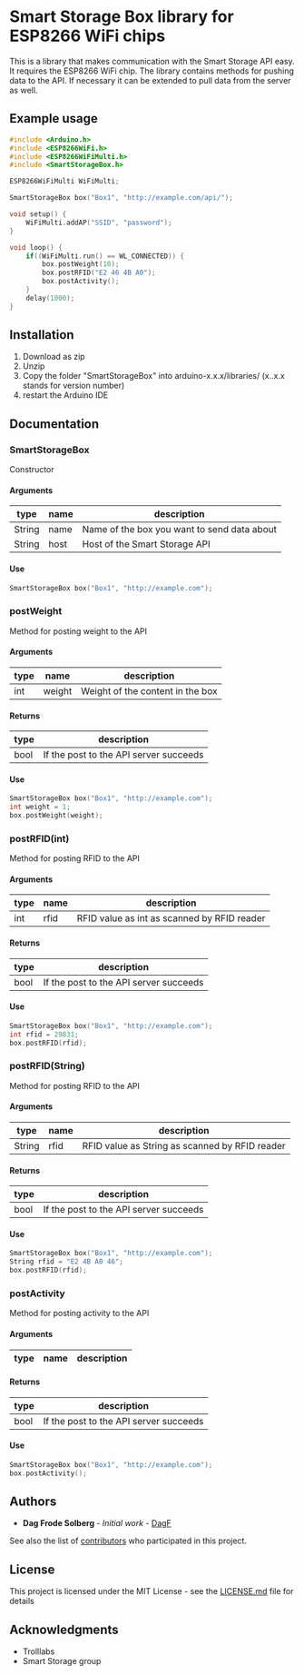 # Smart Storage Box library for ESP8266 WiFi chips
This is a library that makes communication with the Smart Storage API easy.
It requires the ESP8266 WiFi chip. The library contains methods for pushing data to the API.
If necessary it can be extended to pull data from the server as well.

## Example usage
```cpp
#include <Arduino.h>
#include <ESP8266WiFi.h>
#include <ESP8266WiFiMulti.h>
#include <SmartStorageBox.h>

ESP8266WiFiMulti WiFiMulti;

SmartStorageBox box("Box1", "http://example.com/api/");

void setup() {
    WiFiMulti.addAP("SSID", "password");
}

void loop() {
    if((WiFiMulti.run() == WL_CONNECTED)) {
        box.postWeight(10);
        box.postRFID("E2 46 4B A0");
        box.postActivity();
    }
    delay(1000);
}
```

## Installation
1. Download as zip
2. Unzip
3. Copy the folder "SmartStorageBox" into arduino-x.x.x/libraries/ (x..x.x stands for version number)
4. restart the Arduino IDE

## Documentation

### SmartStorageBox
Constructor

#### Arguments

|type | name | description|
| --- | --- | --- | 
|String|name|Name of the box you want to send data about|
|String|host|Host of the Smart Storage API|

#### Use
```cpp
SmartStorageBox box("Box1", "http://example.com");
```


### postWeight
Method for posting weight to the API

#### Arguments
|type | name | description|
| --- | --- | --- | 
|int|weight|Weight of the content in the box|

#### Returns
|type | description| 
|  --- | --- |
|bool | If the post to the API server succeeds |

#### Use
```cpp
SmartStorageBox box("Box1", "http://example.com");
int weight = 1;
box.postWeight(weight);
```


### postRFID(int)
Method for posting RFID to the API

#### Arguments
| type  | name  | description   |
| ---   | ---   | ---           |
| int   | rfid  | RFID value as int as scanned by RFID reader |

#### Returns
|type | description |
|---|---|
| bool | If the post to the API server succeeds |

#### Use
```cpp
SmartStorageBox box("Box1", "http://example.com");
int rfid = 29831;
box.postRFID(rfid);
```

### postRFID(String)
Method for posting RFID to the API

#### Arguments
| type  | name  | description   |
| ---   | ---   | ---           |
| String   | rfid  | RFID value as String as scanned by RFID reader |

#### Returns
|type | description |
|---|---|
| bool | If the post to the API server succeeds |

#### Use
```cpp
SmartStorageBox box("Box1", "http://example.com");
String rfid = "E2 4B A0 46";
box.postRFID(rfid);
```


### postActivity
Method for posting activity to the API

#### Arguments
| type  | name  | description   |
|---    | ---   | ---           | 

#### Returns
| type | description |
| --- | --- |
| bool | If the post to the API server succeeds |

#### Use
```cpp
SmartStorageBox box("Box1", "http://example.com");
box.postActivity();
```

## Authors

* **Dag Frode Solberg** - *Initial work* - [DagF](https://github.com/DagF)

See also the list of [contributors](https://github.com/trolllabs/ESP8266-smart-storage/contributors) who participated in this project.

## License

This project is licensed under the MIT License - see the [LICENSE.md](LICENSE.md) file for details

## Acknowledgments

* Trolllabs
* Smart Storage group
